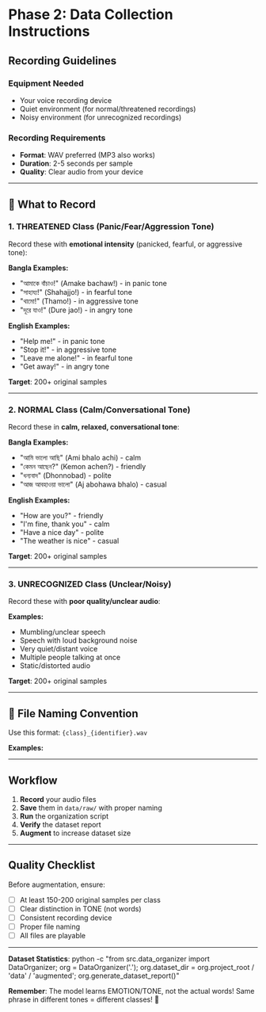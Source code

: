 # Phase 2: Data Collection Instructions

## Recording Guidelines

### Equipment Needed
- Your voice recording device
- Quiet environment (for normal/threatened recordings)
- Noisy environment (for unrecognized recordings)

### Recording Requirements
- **Format**: WAV preferred (MP3 also works)
- **Duration**: 2-5 seconds per sample
- **Quality**: Clear audio from your device

---

## 🎤 What to Record

### 1. THREATENED Class (Panic/Fear/Aggression Tone)
Record these with **emotional intensity** (panicked, fearful, or aggressive tone):

**Bangla Examples:**
- "আমাকে বাঁচাও!" (Amake bachaw!) - in panic tone
- "সাহায্য!" (Shahajjo!) - in fearful tone
- "থামো!" (Thamo!) - in aggressive tone
- "দূরে যাও!" (Dure jao!) - in angry tone

**English Examples:**
- "Help me!" - in panic tone
- "Stop it!" - in aggressive tone
- "Leave me alone!" - in fearful tone
- "Get away!" - in angry tone

**Target**: 200+ original samples

---

### 2. NORMAL Class (Calm/Conversational Tone)
Record these in **calm, relaxed, conversational tone**:

**Bangla Examples:**
- "আমি ভালো আছি" (Ami bhalo achi) - calm
- "কেমন আছেন?" (Kemon achen?) - friendly
- "ধন্যবাদ" (Dhonnobad) - polite
- "আজ আবহাওয়া ভালো" (Aj abohawa bhalo) - casual

**English Examples:**
- "How are you?" - friendly
- "I'm fine, thank you" - calm
- "Have a nice day" - polite
- "The weather is nice" - casual

**Target**: 200+ original samples

---

### 3. UNRECOGNIZED Class (Unclear/Noisy)
Record these with **poor quality/unclear audio**:

**Examples:**
- Mumbling/unclear speech
- Speech with loud background noise
- Very quiet/distant voice
- Multiple people talking at once
- Static/distorted audio

**Target**: 200+ original samples

---

## 📁 File Naming Convention

Use this format: `{class}_{identifier}.wav`

**Examples:**

---

## Workflow

1. **Record** your audio files
2. **Save** them in `data/raw/` with proper naming
3. **Run** the organization script
4. **Verify** the dataset report
5. **Augment** to increase dataset size

---

## Quality Checklist

Before augmentation, ensure:
- [ ] At least 150-200 original samples per class
- [ ] Clear distinction in TONE (not words)
- [ ] Consistent recording device
- [ ] Proper file naming
- [ ] All files are playable

---

**Dataset Statistics**: python -c "from src.data_organizer import DataOrganizer; org = DataOrganizer('.'); org.dataset_dir = org.project_root / 'data' / 'augmented'; org.generate_dataset_report()"

**Remember**: The model learns EMOTION/TONE, not the actual words!
Same phrase in different tones = different classes! 🎯
